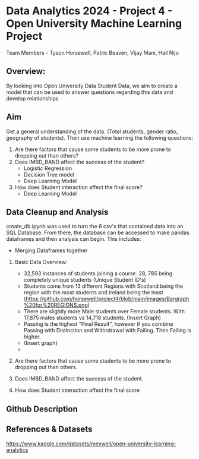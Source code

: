 # Data Analytics 2024 - Project 4 - Open University Machine Learning Project
Team Members - Tyson Horsewell, Patric Beaven, Vijay Mani, Hail Nijo

## Overview:
By looking into Open University Data Student Data, we aim to create a model that can be used to answer questions regarding this data and develop relationships

## Aim
Get a general understanding of the data. (Total students, gender ratio, geography of students).
Then use machine learning the following questions:
1. Are there factors that cause some students to be more prone to dropping out than others?
2. Does IMBD_BAND affect the success of the student?
     - Logistic Regression
     - Decision Tree model
     - Deep Learning Model
3. How does Student interaction affect the final score?
     - Deep Learning Model

## Data Cleanup and Analysis
create_db.ipynb was used to turn the 6 csv's that contained data into an SQL Database. From there, the database can be accessed to make pandas dataframes and then analysis can begin.
This includes:
- Merging Dataframes together


1. Basic Data Overview:
   - 32,593 instances of students joining a course. 28, 785 being completely unique students (Unique Student ID's)
   - Students come from 13 different Regions with Scotland being the region with the most students and Ireland being the least
  (https://github.com/horsewell/project4/blob/main/images/Bargraph%20for%20REGIONS.png)
   - There are slightly more Male students over Female students. With 17,875 males students vs 14,718 students.
   (Insert Graph)
   - Passing is the highest "Final Result", however if you combine Passing with Distinction and Withrdrawal with Failing. Then Failing is higher.
   - (Insert graph)
   - 
     

1. Are there factors that cause some students to be more prone to dropping out than others.
   
2. Does IMBD_BAND affect the success of the student.

3. How does Student interaction affect the final score

## Github Description

## References & Datasets

https://www.kaggle.com/datasets/mexwell/open-university-learning-analytics
